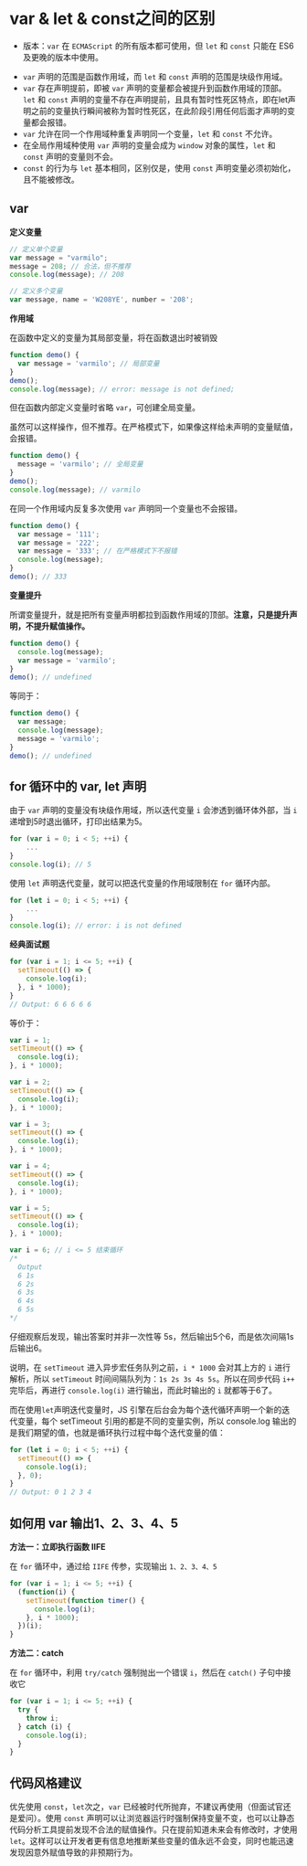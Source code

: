 # var & let & const之间的区别

- 版本：`var` 在 `ECMAScript` 的所有版本都可使用，但 `let` 和 `const` 只能在 ES6 及更晚的版本中使用。

* `var` 声明的范围是函数作用域，而 `let` 和 `const` 声明的范围是块级作用域。
* `var` 存在声明提前，即被 `var` 声明的变量都会被提升到函数作用域的顶部。`let` 和 `const` 声明的变量不存在声明提前，且具有暂时性死区特点，即在let声明之前的变量执行瞬间被称为暂时性死区，在此阶段引用任何后面才声明的变量都会报错。
* `var` 允许在同一个作用域种重复声明同一个变量，`let` 和 `const` 不允许。
* 在全局作用域种使用 `var` 声明的变量会成为 `window` 对象的属性，`let` 和 `const` 声明的变量则不会。
* `const` 的行为与 `let` 基本相同，区别仅是，使用 `const` 声明变量必须初始化，且不能被修改。



## var

**定义变量**

```js
// 定义单个变量
var message = "varmilo";
message = 208; // 合法，但不推荐
console.log(message); // 208

// 定义多个变量
var message, name = 'W208YE', number = '208';
```



**作用域**

在函数中定义的变量为其局部变量，将在函数退出时被销毁

```js
function demo() {
  var message = 'varmilo'; // 局部变量
}
demo();
console.log(message); // error: message is not defined;
```

但在函数内部定义变量时省略 `var`，可创建全局变量。

虽然可以这样操作，但不推荐。在严格模式下，如果像这样给未声明的变量赋值，会报错。

```js
function demo() {
  message = 'varmilo'; // 全局变量
}
demo();
console.log(message); // varmilo
```

在同一个作用域内反复多次使用 `var` 声明同一个变量也不会报错。

```js
function demo() {
  var message = '111';
  var message = '222';
  var message = '333'; // 在严格模式下不报错
  console.log(message);
}
demo(); // 333
```



**变量提升**

所谓变量提升，就是把所有变量声明都拉到函数作用域的顶部。**注意，只是提升声明，不提升赋值操作。**

```js
function demo() {
  console.log(message);
  var message = 'varmilo';
}
demo(); // undefined
```

等同于：

```js
function demo() {
  var message;
  console.log(message);
  message = 'varmilo';
}
demo(); // undefined
```



## for 循环中的 var, let 声明

由于 `var` 声明的变量没有块级作用域，所以迭代变量 `i` 会渗透到循环体外部，当 `i` 递增到5时退出循环，打印出结果为5。

```js
for (var i = 0; i < 5; ++i) {
    ...
}
console.log(i); // 5
```

使用 `let` 声明迭代变量，就可以把迭代变量的作用域限制在 `for` 循环内部。

```js
for (let i = 0; i < 5; ++i) {
    ...
}
console.log(i); // error: i is not defined
```



**经典面试题**

```js
for (var i = 1; i <= 5; ++i) {
  setTimeout(() => {
    console.log(i);
  }, i * 1000);
}
// Output: 6 6 6 6 6
```

等价于：

```js
var i = 1;
setTimeout(() => {
  console.log(i);
}, i * 1000);

var i = 2;
setTimeout(() => {
  console.log(i);
}, i * 1000);

var i = 3;
setTimeout(() => {
  console.log(i);
}, i * 1000);

var i = 4;
setTimeout(() => {
  console.log(i);
}, i * 1000);

var i = 5;
setTimeout(() => {
  console.log(i);
}, i * 1000);

var i = 6; // i <= 5 结束循环
/*
  Output
  6 1s
  6 2s
  6 3s
  6 4s
  6 5s
*/
```

仔细观察后发现，输出答案时并非一次性等 5s，然后输出5个6，而是依次间隔1s后输出6。

说明，在 `setTimeout` 进入异步宏任务队列之前，`i * 1000` 会对其上方的 `i` 进行解析，所以 `setTimeout` 时间间隔队列为：`1s 2s 3s 4s 5s`。所以在同步代码 `i++` 完毕后，再进行 `console.log(i)` 进行输出，而此时输出的 `i` 就都等于6了。



而在使用`let`声明迭代变量时，JS 引擎在后台会为每个迭代循环声明一个新的迭代变量，每个 setTimeout 引用的都是不同的变量实例，所以 console.log 输出的是我们期望的值，也就是循环执行过程中每个迭代变量的值：

```js
for (let i = 0; i < 5; ++i) {
  setTimeout(() => {
    console.log(i);
  }, 0);
}
// Output: 0 1 2 3 4
```



## 如何用 var 输出1、2、3、4、5

**方法一：立即执行函数 IIFE**

在 `for` 循环中，通过给 `IIFE` 传参，实现输出 `1、2、3、4、5`

```js
for (var i = 1; i <= 5; ++i) {
  (function(i) {
    setTimeout(function timer() {
      console.log(i);
    }, i * 1000);
  })(i);
}
```

**方法二：catch**

在 `for` 循环中，利用 `try/catch` 强制抛出一个错误 `i`，然后在 `catch()` 子句中接收它

```js
for (var i = 1; i <= 5; ++i) {
  try {
    throw i;
  } catch (i) {
    console.log(i);
  }
}
```



## 代码风格建议

优先使用 `const`，`let`次之，`var` 已经被时代所抛弃，不建议再使用（但面试官还是爱问）。使用 `const` 声明可以让浏览器运行时强制保持变量不变，也可以让静态代码分析工具提前发现不合法的赋值操作。只在提前知道未来会有修改时，才使用 `let`。这样可以让开发者更有信息地推断某些变量的值永远不会变，同时也能迅速发现因意外赋值导致的非预期行为。

